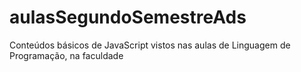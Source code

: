 # aulasSegundoSemestreAds
Conteúdos básicos de JavaScript vistos nas aulas de Linguagem de Programação, na faculdade
